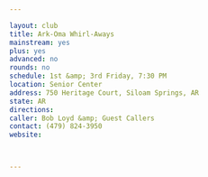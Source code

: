 ```yaml
---

layout: club
title: Ark-Oma Whirl-Aways
mainstream: yes
plus: yes
advanced: no
rounds: no
schedule: 1st &amp; 3rd Friday, 7:30 PM
location: Senior Center
address: 750 Heritage Court, Siloam Springs, AR
state: AR
directions: 
caller: Bob Loyd &amp; Guest Callers
contact: (479) 824-3950
website: 



---
```


